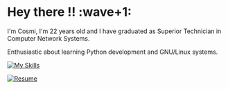 
# Hey there !! :wave+1:

I'm Cosmi, I'm 22 years old and I have graduated as Superior Technician in Computer Network Systems.

Enthusiastic about learning Python development and GNU/Linux systems.


[![My Skills](https://skillicons.dev/icons?i=ansible,aws,bash,linux,vim,docker,vscode,postgres,py,powershell,wordpress,git,gitlab,stackoverflow,html)](https://skillicons.dev)


<!--START_SECTION:waka-->
<!--END_SECTION:waka-->


[![Resume](https://img.shields.io/badge/Website-Porfolio-blue)](http://cnicolau.com) 
